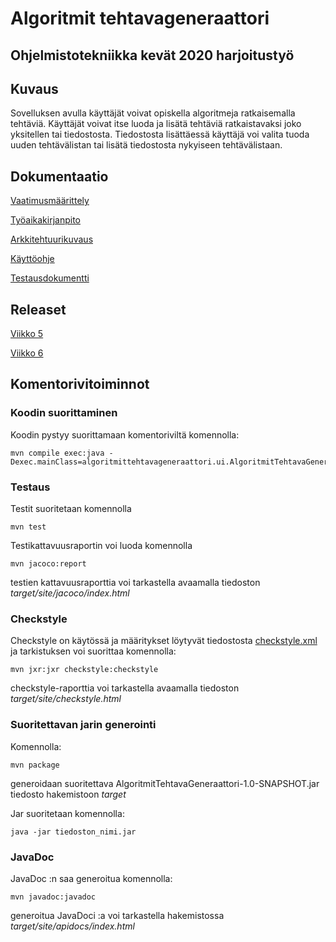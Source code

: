 # Algoritmit tehtavageneraattori

## Ohjelmistotekniikka kevät 2020 harjoitustyö

## Kuvaus
Sovelluksen avulla käyttäjät voivat opiskella algoritmeja ratkaisemalla tehtäviä. Käyttäjät voivat itse luoda ja lisätä tehtäviä ratkaistavaksi joko yksitellen tai tiedostosta. Tiedostosta lisättäessä käyttäjä voi valita tuoda uuden tehtävälistan tai lisätä tiedostosta nykyiseen tehtävälistaan.


## Dokumentaatio
[Vaatimusmäärittely](/AlgoritmitTehtavaGeneraattori/dokumentointi/vaatimustenmaarittely.md)

[Työaikakirjanpito](/AlgoritmitTehtavaGeneraattori/dokumentointi/tyoaikakirjanpito.md)

[Arkkitehtuurikuvaus](/AlgoritmitTehtavaGeneraattori/dokumentointi/arkkitehtuuri.md)

[Käyttöohje](/AlgoritmitTehtavaGeneraattori/dokumentointi/kayttoohje.md)

[Testausdokumentti](/AlgoritmitTehtavaGeneraattori/dokumentointi/testaus.md)

## Releaset
[Viikko 5](https://github.com/larikkai/ot-harjoitustyo/releases/tag/viikko5)

[Viikko 6](https://github.com/larikkai/ot-harjoitustyo/releases/tag/viikko6)

## Komentorivitoiminnot

### Koodin suorittaminen

Koodin pystyy suorittamaan komentoriviltä komennolla:
```
mvn compile exec:java -Dexec.mainClass=algoritmittehtavageneraattori.ui.AlgoritmitTehtavaGeneraattoriUi
```

### Testaus

Testit suoritetaan komennolla
```
mvn test
```

Testikattavuusraportin voi luoda komennolla
```
mvn jacoco:report
```
testien kattavuusraporttia voi tarkastella avaamalla tiedoston _target/site/jacoco/index.html_

### Checkstyle

Checkstyle on käytössä ja määritykset löytyvät tiedostosta [checkstyle.xml](/AlgoritmitTehtavaGeneraattori/checkstyle.xml) ja tarkistuksen voi suorittaa komennolla:
```
mvn jxr:jxr checkstyle:checkstyle
```
checkstyle-raporttia voi tarkastella avaamalla tiedoston _target/site/checkstyle.html_

### Suoritettavan jarin generointi
Komennolla:
```
mvn package
```
generoidaan suoritettava AlgoritmitTehtavaGeneraattori-1.0-SNAPSHOT.jar tiedosto hakemistoon _target_

Jar suoritetaan komennolla:
```
java -jar tiedoston_nimi.jar
```
### JavaDoc
JavaDoc :n saa generoitua komennolla:
```
mvn javadoc:javadoc
```
generoitua JavaDoci :a voi tarkastella hakemistossa _target/site/apidocs/index.html_
